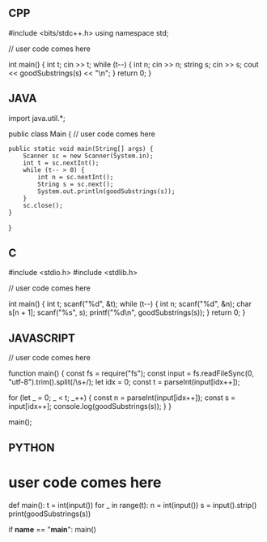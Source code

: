 ## CPP

#include <bits/stdc++.h>
using namespace std;

// user code comes here

int main() {
    int t;
    cin >> t;
    while (t--) {
        int n;
        cin >> n;
        string s;
        cin >> s;
        cout << goodSubstrings(s) << "\n";
    }
    return 0;
}


## JAVA

import java.util.*;

public class Main {
    // user code comes here

    public static void main(String[] args) {
        Scanner sc = new Scanner(System.in);
        int t = sc.nextInt();
        while (t-- > 0) {
            int n = sc.nextInt();
            String s = sc.next();
            System.out.println(goodSubstrings(s));
        }
        sc.close();
    }
}


## C

#include <stdio.h>
#include <stdlib.h>

// user code comes here

int main() {
    int t;
    scanf("%d", &t);
    while (t--) {
        int n;
        scanf("%d", &n);
        char s[n + 1];
        scanf("%s", s);
        printf("%d\n", goodSubstrings(s));
    }
    return 0;
}


## JAVASCRIPT

// user code comes here

function main() {
  const fs = require("fs");
  const input = fs.readFileSync(0, "utf-8").trim().split(/\s+/);
  let idx = 0;
  const t = parseInt(input[idx++]);

  for (let _ = 0; _ < t; _++) {
    const n = parseInt(input[idx++]);
    const s = input[idx++];
    console.log(goodSubstrings(s));
  }
}

main();


## PYTHON

# user code comes here

def main():
    t = int(input())
    for _ in range(t):
        n = int(input())
        s = input().strip()
        print(goodSubstrings(s))

if __name__ == "__main__":
    main()
